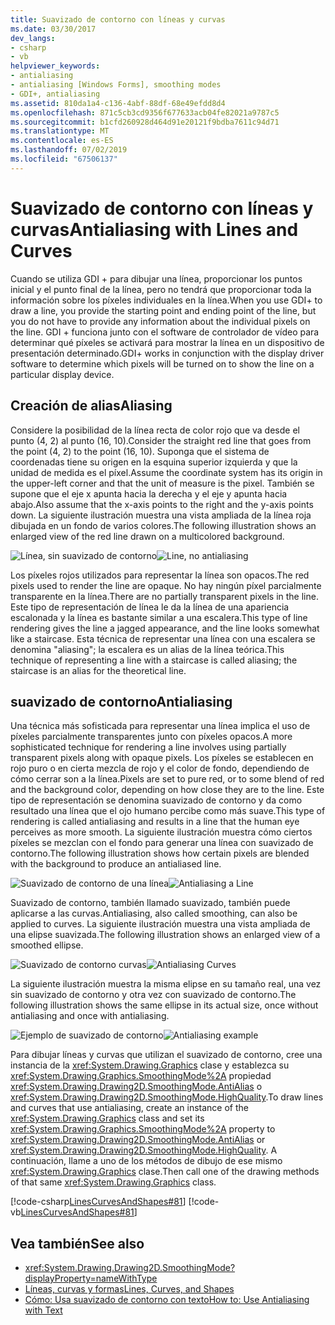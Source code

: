 ```yaml
---
title: Suavizado de contorno con líneas y curvas
ms.date: 03/30/2017
dev_langs:
- csharp
- vb
helpviewer_keywords:
- antialiasing
- antialiasing [Windows Forms], smoothing modes
- GDI+, antialiasing
ms.assetid: 810da1a4-c136-4abf-88df-68e49efdd8d4
ms.openlocfilehash: 871c5cb3cd9356f677633acb04fe82021a9787c5
ms.sourcegitcommit: b1cfd260928d464d91e20121f9bdba7611c94d71
ms.translationtype: MT
ms.contentlocale: es-ES
ms.lasthandoff: 07/02/2019
ms.locfileid: "67506137"
---
```

# <a name="antialiasing-with-lines-and-curves"></a><span data-ttu-id="c83dc-102">Suavizado de contorno con líneas y curvas</span><span class="sxs-lookup"><span data-stu-id="c83dc-102">Antialiasing with Lines and Curves</span></span>
<span data-ttu-id="c83dc-103">Cuando se utiliza GDI + para dibujar una línea, proporcionar los puntos inicial y el punto final de la línea, pero no tendrá que proporcionar toda la información sobre los píxeles individuales en la línea.</span><span class="sxs-lookup"><span data-stu-id="c83dc-103">When you use GDI+ to draw a line, you provide the starting point and ending point of the line, but you do not have to provide any information about the individual pixels on the line.</span></span> <span data-ttu-id="c83dc-104">GDI + funciona junto con el software de controlador de vídeo para determinar qué píxeles se activará para mostrar la línea en un dispositivo de presentación determinado.</span><span class="sxs-lookup"><span data-stu-id="c83dc-104">GDI+ works in conjunction with the display driver software to determine which pixels will be turned on to show the line on a particular display device.</span></span>  
  
## <a name="aliasing"></a><span data-ttu-id="c83dc-105">Creación de alias</span><span class="sxs-lookup"><span data-stu-id="c83dc-105">Aliasing</span></span>  
 <span data-ttu-id="c83dc-106">Considere la posibilidad de la línea recta de color rojo que va desde el punto (4, 2) al punto (16, 10).</span><span class="sxs-lookup"><span data-stu-id="c83dc-106">Consider the straight red line that goes from the point (4, 2) to the point (16, 10).</span></span> <span data-ttu-id="c83dc-107">Suponga que el sistema de coordenadas tiene su origen en la esquina superior izquierda y que la unidad de medida es el píxel.</span><span class="sxs-lookup"><span data-stu-id="c83dc-107">Assume the coordinate system has its origin in the upper-left corner and that the unit of measure is the pixel.</span></span> <span data-ttu-id="c83dc-108">También se supone que el eje x apunta hacia la derecha y el eje y apunta hacia abajo.</span><span class="sxs-lookup"><span data-stu-id="c83dc-108">Also assume that the x-axis points to the right and the y-axis points down.</span></span> <span data-ttu-id="c83dc-109">La siguiente ilustración muestra una vista ampliada de la línea roja dibujada en un fondo de varios colores.</span><span class="sxs-lookup"><span data-stu-id="c83dc-109">The following illustration shows an enlarged view of the red line drawn on a multicolored background.</span></span>  
  
 <span data-ttu-id="c83dc-110">![Línea, sin suavizado de contorno](./media/aboutgdip02-art33.gif "AboutGdip02_Art33")</span><span class="sxs-lookup"><span data-stu-id="c83dc-110">![Line, no antialiasing](./media/aboutgdip02-art33.gif "AboutGdip02_Art33")</span></span>  
  
 <span data-ttu-id="c83dc-111">Los píxeles rojos utilizados para representar la línea son opacos.</span><span class="sxs-lookup"><span data-stu-id="c83dc-111">The red pixels used to render the line are opaque.</span></span> <span data-ttu-id="c83dc-112">No hay ningún píxel parcialmente transparente en la línea.</span><span class="sxs-lookup"><span data-stu-id="c83dc-112">There are no partially transparent pixels in the line.</span></span> <span data-ttu-id="c83dc-113">Este tipo de representación de línea le da la línea de una apariencia escalonada y la línea es bastante similar a una escalera.</span><span class="sxs-lookup"><span data-stu-id="c83dc-113">This type of line rendering gives the line a jagged appearance, and the line looks somewhat like a staircase.</span></span> <span data-ttu-id="c83dc-114">Esta técnica de representar una línea con una escalera se denomina "aliasing"; la escalera es un alias de la línea teórica.</span><span class="sxs-lookup"><span data-stu-id="c83dc-114">This technique of representing a line with a staircase is called aliasing; the staircase is an alias for the theoretical line.</span></span>  
  
## <a name="antialiasing"></a><span data-ttu-id="c83dc-115">suavizado de contorno</span><span class="sxs-lookup"><span data-stu-id="c83dc-115">Antialiasing</span></span>  
 <span data-ttu-id="c83dc-116">Una técnica más sofisticada para representar una línea implica el uso de píxeles parcialmente transparentes junto con píxeles opacos.</span><span class="sxs-lookup"><span data-stu-id="c83dc-116">A more sophisticated technique for rendering a line involves using partially transparent pixels along with opaque pixels.</span></span> <span data-ttu-id="c83dc-117">Los píxeles se establecen en rojo puro o en cierta mezcla de rojo y el color de fondo, dependiendo de cómo cerrar son a la línea.</span><span class="sxs-lookup"><span data-stu-id="c83dc-117">Pixels are set to pure red, or to some blend of red and the background color, depending on how close they are to the line.</span></span> <span data-ttu-id="c83dc-118">Este tipo de representación se denomina suavizado de contorno y da como resultado una línea que el ojo humano percibe como más suave.</span><span class="sxs-lookup"><span data-stu-id="c83dc-118">This type of rendering is called antialiasing and results in a line that the human eye perceives as more smooth.</span></span> <span data-ttu-id="c83dc-119">La siguiente ilustración muestra cómo ciertos píxeles se mezclan con el fondo para generar una línea con suavizado de contorno.</span><span class="sxs-lookup"><span data-stu-id="c83dc-119">The following illustration shows how certain pixels are blended with the background to produce an antialiased line.</span></span>  
  
 <span data-ttu-id="c83dc-120">![Suavizado de contorno de una línea](./media/aboutgdip02-art34.gif "AboutGdip02_Art34")</span><span class="sxs-lookup"><span data-stu-id="c83dc-120">![Antialiasing a Line](./media/aboutgdip02-art34.gif "AboutGdip02_Art34")</span></span>  
  
 <span data-ttu-id="c83dc-121">Suavizado de contorno, también llamado suavizado, también puede aplicarse a las curvas.</span><span class="sxs-lookup"><span data-stu-id="c83dc-121">Antialiasing, also called smoothing, can also be applied to curves.</span></span> <span data-ttu-id="c83dc-122">La siguiente ilustración muestra una vista ampliada de una elipse suavizada.</span><span class="sxs-lookup"><span data-stu-id="c83dc-122">The following illustration shows an enlarged view of a smoothed ellipse.</span></span>  
  
 <span data-ttu-id="c83dc-123">![Suavizado de contorno curvas](./media/aboutgdip02-art35.gif "AboutGdip02_Art35")</span><span class="sxs-lookup"><span data-stu-id="c83dc-123">![Antialiasing Curves](./media/aboutgdip02-art35.gif "AboutGdip02_Art35")</span></span>  
  
 <span data-ttu-id="c83dc-124">La siguiente ilustración muestra la misma elipse en su tamaño real, una vez sin suavizado de contorno y otra vez con suavizado de contorno.</span><span class="sxs-lookup"><span data-stu-id="c83dc-124">The following illustration shows the same ellipse in its actual size, once without antialiasing and once with antialiasing.</span></span>  
  
 <span data-ttu-id="c83dc-125">![Ejemplo de suavizado de contorno](./media/aboutgdip02-art36.gif "AboutGdip02_Art36")</span><span class="sxs-lookup"><span data-stu-id="c83dc-125">![Antialiasing example](./media/aboutgdip02-art36.gif "AboutGdip02_Art36")</span></span>  
  
 <span data-ttu-id="c83dc-126">Para dibujar líneas y curvas que utilizan el suavizado de contorno, cree una instancia de la <xref:System.Drawing.Graphics> clase y establezca su <xref:System.Drawing.Graphics.SmoothingMode%2A> propiedad <xref:System.Drawing.Drawing2D.SmoothingMode.AntiAlias> o <xref:System.Drawing.Drawing2D.SmoothingMode.HighQuality>.</span><span class="sxs-lookup"><span data-stu-id="c83dc-126">To draw lines and curves that use antialiasing, create an instance of the <xref:System.Drawing.Graphics> class and set its <xref:System.Drawing.Graphics.SmoothingMode%2A> property to <xref:System.Drawing.Drawing2D.SmoothingMode.AntiAlias> or <xref:System.Drawing.Drawing2D.SmoothingMode.HighQuality>.</span></span> <span data-ttu-id="c83dc-127">A continuación, llame a uno de los métodos de dibujo de ese mismo <xref:System.Drawing.Graphics> clase.</span><span class="sxs-lookup"><span data-stu-id="c83dc-127">Then call one of the drawing methods of that same <xref:System.Drawing.Graphics> class.</span></span>  
  
 [!code-csharp[LinesCurvesAndShapes#81](~/samples/snippets/csharp/VS_Snippets_Winforms/LinesCurvesAndShapes/CS/Class1.cs#81)]
 [!code-vb[LinesCurvesAndShapes#81](~/samples/snippets/visualbasic/VS_Snippets_Winforms/LinesCurvesAndShapes/VB/Class1.vb#81)]  
  
## <a name="see-also"></a><span data-ttu-id="c83dc-128">Vea también</span><span class="sxs-lookup"><span data-stu-id="c83dc-128">See also</span></span>

- <xref:System.Drawing.Drawing2D.SmoothingMode?displayProperty=nameWithType>
- [<span data-ttu-id="c83dc-129">Líneas, curvas y formas</span><span class="sxs-lookup"><span data-stu-id="c83dc-129">Lines, Curves, and Shapes</span></span>](lines-curves-and-shapes.md)
- [<span data-ttu-id="c83dc-130">Cómo: Usa suavizado de contorno con texto</span><span class="sxs-lookup"><span data-stu-id="c83dc-130">How to: Use Antialiasing with Text</span></span>](how-to-use-antialiasing-with-text.md)
